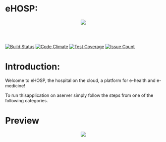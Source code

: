 # eHOSP:
<p align="center"> 
  <a href="http://ehosp.azurewebsites.net" target="_blank">
    <img src="https://raw.githubusercontent.com/ehosp/eHOSP-Services-CE/master/src/public/img/256x256.png" align="center"/>
  </a> 
</p>
<br><br>

[![Build Status](https://travis-ci.org/ehosp/eHOSP-Services-CE.svg?branch=master)](https://travis-ci.org/ehosp/eHOSP-Services-CE)
[![Code Climate](https://codeclimate.com/github/ehosp/eHOSP-Services-CE/badges/gpa.svg)](https://codeclimate.com/github/ehosp/eHOSP-Services-CE)
[![Test Coverage](https://codeclimate.com/github/ehosp/eHOSP-Services-CE/badges/coverage.svg)](https://codeclimate.com/github/ehosp/eHOSP-Services-CE/coverage)
[![Issue Count](https://codeclimate.com/github/ehosp/eHOSP-Services-CE/badges/issue_count.svg)](https://codeclimate.com/github/ehosp/eHOSP-Services-CE)

Introduction:
=============
Welcome to eHOSP, the hospital on the cloud, a platform for e-health and e-medicine!

To run thisapplication on aserver simply follow the steps from one of the following categories.

Preview
=======

<p align="center"> 
  <img src="https://raw.githubusercontent.com/ehosp/eHOSP-Services-CE/master/preview.png" align="center"/> 
</p>

